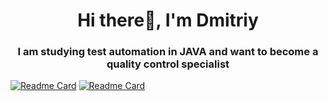 <h1 align="center">Hi there👋, I'm Dmitriy</h1>
<h3 align="center">I am studying test automation in JAVA and want to become a quality control specialist</h3>

[![Readme Card](https://github-readme-stats.vercel.app/api/pin/?username=dimyalt&repo=NASA_API_TESTs)](https://github.com/dimyalt/NASA_API_TESTs)
[![Readme Card](https://github-readme-stats.vercel.app/api/pin/?username=dimyalt&repo=demoqa_com)](https://github.com/dimyalt/demoqa_com)
<!--
**dimyalt/dimyalt** is a ✨ _special_ ✨ repository because its `README.md` (this file) appears on your GitHub profile.

Here are some ideas to get you started:

- 🔭 I’m currently working on ...
- 🌱 I’m currently learning ...
- 👯 I’m looking to collaborate on ...
- 🤔 I’m looking for help with ...
- 💬 Ask me about ...
- 📫 How to reach me: ...
- 😄 Pronouns: ...
- ⚡ Fun fact: ...
-->
